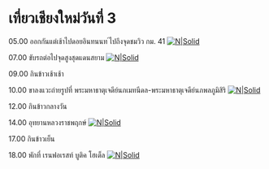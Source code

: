 # เที่ยวเชียงใหม่วันที่ 3

05.00 ออกกันแต่เช้าไปดอยอินทนนท ์ไปถึงจุดชมวิว กม. 41
[![N|Solid](https://f.ptcdn.info/090/049/000/okygu4e57U7qUN9OpSn-o.jpg)](https://f.ptcdn.info/090/049/000/okygu4e57U7qUN9OpSn-o.jpg)

07.00 ขับรถต่อไปจุดสูงสุดแดนสยาม
[![N|Solid](https://f.ptcdn.info/090/049/000/okyh8jz391Tc445sydd-o.jpg)](https://f.ptcdn.info/090/049/000/okyh8jz391Tc445sydd-o.jpg)

09.00 กินข้าวเช้าเช้า

10.00 ขาลงแวะถ่ายรูปที่ พระมหาธาตุเจดีย์นภเมทนีดล-พระมหาธาตุเจดีย์นภพลภูมิสิริ
[![N|Solid](https://f.ptcdn.info/091/049/000/okyhrq2vf1cmUIxZRx7-o.jpg)](https://f.ptcdn.info/091/049/000/okyhrq2vf1cmUIxZRx7-o.jpg)

12.00 กินข้าวกลางวัน

14.00 อุทยานหลวงราชพฤกษ์
[![N|Solid](https://f.ptcdn.info/093/049/000/okyk95dpxeaco93o871-o.jpg)](https://f.ptcdn.info/093/049/000/okyk95dpxeaco93o871-o.jpg)

17.00 กินข้าวเย็น

18.00 พักที่ เรนฟอเรสท์ บูติค โฮเต็ล
[![N|Solid](https://f.ptcdn.info/093/049/000/okykm15cfUMi6KZkCl0-o.jpg)](https://f.ptcdn.info/093/049/000/okykm15cfUMi6KZkCl0-o.jpg)